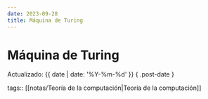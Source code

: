 ```yaml
---
date: 2023-09-28
title: Máquina de Turing
---
```


# Máquina de Turing

Actualizado: {{ date | date: '%Y-%m-%d' }} { .post-date }

tags:: [[notas/Teoría de la computación|Teoría de la computación]]
